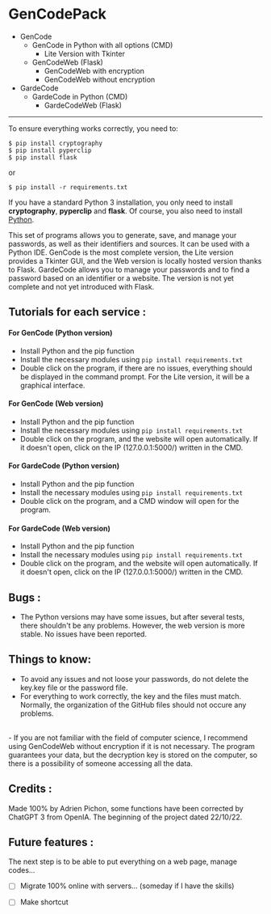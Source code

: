 # GenCodePack 


- GenCode
    - GenCode in Python with all options (CMD)
        - Lite Version with Tkinter
    - GenCodeWeb (Flask)
        - GenCodeWeb with encryption
        - GenCodeWeb without encryption
- GardeCode
    - GardeCode in Python (CMD)
      - GardeCodeWeb (Flask)
---

To ensure everything works correctly, you need to:

    $ pip install cryptography
    $ pip install pyperclip
    $ pip install flask 
  or
  
    $ pip install -r requirements.txt

If you have a standard Python 3 installation, you only need to install **cryptography**, **pyperclip** and **flask**. Of course, you also need to install [Python](python.org/downloads/).

This set of programs allows you to generate, save, and manage your passwords, as well as their identifiers and sources. It can be used with a Python IDE. GenCode is the most complete version, the Lite version provides a Tkinter GUI, and the Web version is locally hosted version thanks to Flask. GardeCode allows you to manage your passwords and to find a password based on an identifier or a website. The version is not yet complete and not yet introduced with Flask.



## Tutorials for each service :

#### For GenCode (Python version)

  - Install Python and the pip function
  - Install the necessary modules using ```pip install requirements.txt```
  - Double click on the program, if there are no issues, everything should be displayed in the command prompt. For the Lite version, it will be a graphical interface.

#### For GenCode (Web version) 

  - Install Python and the pip function
  - Install the necessary modules using ```pip install requirements.txt```
  - Double click on the program, and the website will open automatically. If it doesn't open, click on the IP (127.0.0.1:5000/) written in the CMD.

#### For GardeCode (Python version)

  - Install Python and the pip function
  - Install the necessary modules using ```pip install requirements.txt```
  - Double click on the program, and a CMD window will open for the program. 

#### For GardeCode (Web version)
  - Install Python and the pip function
  - Install the necessary modules using ```pip install requirements.txt```
  - Double click on the program, and the website will open automatically. If it doesn't open, click on the IP (127.0.0.1:5000/) written in the CMD.


## Bugs :
- The Python versions may have some issues, but after several tests, there shouldn't be any problems. However, the web version is more stable. No issues have been reported.


## Things to know:


  - To avoid any issues and not loose your passwords, do not delete the key.key file or the password file.
  - For everything to work correctly, the key and the files must match. Normally, the organization of the GitHub files should not occure any problems.
  <br>
  - If you are not familiar with the field of computer science, I recommend using GenCodeWeb without encryption if it is not necessary. The program guarantees your data, but the decryption key is stored on the computer, so there is a possibility of someone accessing all the data.



## Credits :

Made 100% by Adrien Pichon, some functions have been corrected by ChatGPT 3 from OpenIA. The beginning of the project dated 22/10/22.


## Future features :

The next step is to be able to put everything on a web page, manage codes...
* [ ] Migrate 100% online with servers... (someday if I have the skills)
* [ ] Make shortcut 


